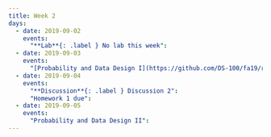 ```yaml
---
title: Week 2
days:
  - date: 2019-09-02
    events:
      "**Lab**{: .label } No lab this week":
  - date: 2019-09-03
    events:
      "[Probability and Data Design I](https://github.com/DS-100/fa19/raw/master/lecture/lec02/02-data-generation.pptx)":
  - date: 2019-09-04
    events:
      "**Discussion**{: .label } Discussion 2":
      "Homework 1 due":
  - date: 2019-09-05
    events:
      "Probability and Data Design II":
---
```

